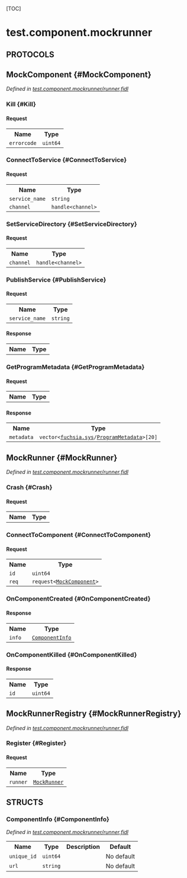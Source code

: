 [TOC]

# test.component.mockrunner


## **PROTOCOLS**

## MockComponent {#MockComponent}
*Defined in [test.component.mockrunner/runner.fidl](https://fuchsia.googlesource.com/fuchsia/+/master/src/sys/appmgr/integration_tests/fidl/runner.fidl#15)*


### Kill {#Kill}


#### Request
<table>
    <tr><th>Name</th><th>Type</th></tr>
    <tr>
            <td><code>errorcode</code></td>
            <td>
                <code>uint64</code>
            </td>
        </tr></table>



### ConnectToService {#ConnectToService}


#### Request
<table>
    <tr><th>Name</th><th>Type</th></tr>
    <tr>
            <td><code>service_name</code></td>
            <td>
                <code>string</code>
            </td>
        </tr><tr>
            <td><code>channel</code></td>
            <td>
                <code>handle&lt;channel&gt;</code>
            </td>
        </tr></table>



### SetServiceDirectory {#SetServiceDirectory}


#### Request
<table>
    <tr><th>Name</th><th>Type</th></tr>
    <tr>
            <td><code>channel</code></td>
            <td>
                <code>handle&lt;channel&gt;</code>
            </td>
        </tr></table>



### PublishService {#PublishService}


#### Request
<table>
    <tr><th>Name</th><th>Type</th></tr>
    <tr>
            <td><code>service_name</code></td>
            <td>
                <code>string</code>
            </td>
        </tr></table>


#### Response
<table>
    <tr><th>Name</th><th>Type</th></tr>
    </table>

### GetProgramMetadata {#GetProgramMetadata}


#### Request
<table>
    <tr><th>Name</th><th>Type</th></tr>
    </table>


#### Response
<table>
    <tr><th>Name</th><th>Type</th></tr>
    <tr>
            <td><code>metadata</code></td>
            <td>
                <code>vector&lt;<a class='link' href='../fuchsia.sys/'>fuchsia.sys</a>/<a class='link' href='../fuchsia.sys/#ProgramMetadata'>ProgramMetadata</a>&gt;[20]</code>
            </td>
        </tr></table>

## MockRunner {#MockRunner}
*Defined in [test.component.mockrunner/runner.fidl](https://fuchsia.googlesource.com/fuchsia/+/master/src/sys/appmgr/integration_tests/fidl/runner.fidl#31)*


### Crash {#Crash}


#### Request
<table>
    <tr><th>Name</th><th>Type</th></tr>
    </table>



### ConnectToComponent {#ConnectToComponent}


#### Request
<table>
    <tr><th>Name</th><th>Type</th></tr>
    <tr>
            <td><code>id</code></td>
            <td>
                <code>uint64</code>
            </td>
        </tr><tr>
            <td><code>req</code></td>
            <td>
                <code>request&lt;<a class='link' href='#MockComponent'>MockComponent</a>&gt;</code>
            </td>
        </tr></table>



### OnComponentCreated {#OnComponentCreated}




#### Response
<table>
    <tr><th>Name</th><th>Type</th></tr>
    <tr>
            <td><code>info</code></td>
            <td>
                <code><a class='link' href='#ComponentInfo'>ComponentInfo</a></code>
            </td>
        </tr></table>

### OnComponentKilled {#OnComponentKilled}




#### Response
<table>
    <tr><th>Name</th><th>Type</th></tr>
    <tr>
            <td><code>id</code></td>
            <td>
                <code>uint64</code>
            </td>
        </tr></table>

## MockRunnerRegistry {#MockRunnerRegistry}
*Defined in [test.component.mockrunner/runner.fidl](https://fuchsia.googlesource.com/fuchsia/+/master/src/sys/appmgr/integration_tests/fidl/runner.fidl#44)*


### Register {#Register}


#### Request
<table>
    <tr><th>Name</th><th>Type</th></tr>
    <tr>
            <td><code>runner</code></td>
            <td>
                <code><a class='link' href='#MockRunner'>MockRunner</a></code>
            </td>
        </tr></table>





## **STRUCTS**

### ComponentInfo {#ComponentInfo}
*Defined in [test.component.mockrunner/runner.fidl](https://fuchsia.googlesource.com/fuchsia/+/master/src/sys/appmgr/integration_tests/fidl/runner.fidl#9)*





<table>
    <tr><th>Name</th><th>Type</th><th>Description</th><th>Default</th></tr><tr>
            <td><code>unique_id</code></td>
            <td>
                <code>uint64</code>
            </td>
            <td></td>
            <td>No default</td>
        </tr><tr>
            <td><code>url</code></td>
            <td>
                <code>string</code>
            </td>
            <td></td>
            <td>No default</td>
        </tr>
</table>













